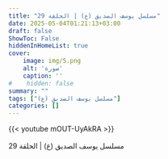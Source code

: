 ```yaml
---
title: "مسلسل يوسف الصديق (ع) | الحلقة 29"
date: 2025-05-04T01:21:13+03:00
draft: false
ShowToc: False
hiddenInHomeList: true
cover:
    image: img/5.png
    alt: 'صورة'
    caption: ''
#    hidden: false
summary: ""
tags: ["مسلسل يوسف الصديق (ع)"]
categories: []
---
```


{{< youtube mOUT-UyAkRA >}}  
 <br>
مسلسل يوسف الصديق (ع) | الحلقة 29